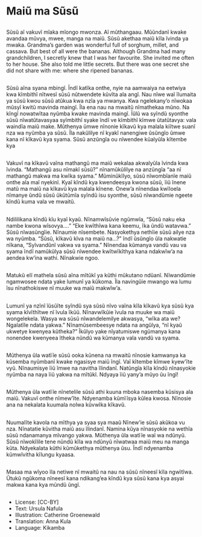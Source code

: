 # Maiũ ma Sũsũ

##
Sũsũ aĩ vakuvĩ mĩaka mĩongo
mwonza. Aĩ mũthangaau. Mũũndanĩ
kwake avandaa mũvya, mwee,
manga na maiũ. Sũsũ akethaa maiũ
kĩla ĩvinda ya mwaka.
Grandma’s garden was wonderful full of sorghum, millet, and cassava.
But best of all were the bananas.
Although Grandma had many
grandchildren, I secretly knew that I
was her favourite. She invited me
often to her house. She also told me
little secrets. But there was one
secret she did not share with me:
where she ripened bananas.


##
Sũsũ aĩna syana mbingĩ. Ĩndĩ katĩka
onthe, nyie na aamwaiya na
eetwiya kwa kĩmbithĩ nĩtwesĩ sũsũ
nũtwendete kũvĩta ala angĩ.
Nau nĩwe waĩ ĩlumaita ya sũsũ kwou
sũsũ atũkua kwa nzĩa ya mwanya.
Kwa ngelekany’o nĩwokaa mũsyĩ
kwitũ mavinda maingĩ. Ĩla ena nau
na mwaitũ nĩmathekaa mũno. Na
kĩngĩ nowatwĩtaa nyũmba kwake
mavinda maingĩ. Ĩũlũ wa syĩndũ
syonthe sũsũ nĩwatũtavasyaa
syĩmbithĩ syake ĩndĩ ve kĩmbithĩ
kĩmwe ũtatũtavya: vala waindĩa
maiũ make.
Mũthenya ũmwe nĩnonie kĩkavũ kya
malala kiĩtwe suanĩ nza wa nyũmba
ya sũsũ. Ĩla nakũlilye nĩ kyakĩ
nanengiwe ũsũngĩo ũmwe kana nĩ
kĩkavũ kya syama. Sũsũ anzũngĩa
ou nĩwendee kũalyũla kĩtembe kya


##
Vakuvĩ na kĩkavũ vaĩna mathangũ
ma maiũ wekalaa akwalyũla ĩvinda
kwa ĩvinda. “Mathangũ asu nĩmakĩ
sũsũ?” nĩnamũkũlilye na anzũngĩa
“aa nĩ mathangũ makwa ma kwĩka
syama.” Mũminũkĩlyo, sũsũ
nĩwombĩanĩe maiũ onthe ala maĩ
nyekinĩ.
Kyaĩ kĩndũ kya kwendeesya kwona
sũsũ, ĩiũ ĩnene matũ ma maiũ na
kĩkavũ kya malala kĩnene. Onew’a
nĩnendaa kwĩloela nĩmanye ũndũ
sũsũ ũkũtũmĩa syĩndũ isu syonthe,
sũsũ nĩwandũmie ngeete kĩndũ
kuma vala ve mwaitũ.


##
Ndililikana kĩndũ kĩu kyaĩ kyaũ.
Nĩnamwĩsũvie ngũmwĩa, “Sũsũ naku
eka nambe kwona wĩsovya….” “Eke
kwĩthĩwa kana keemu, ĩka ũndũ
watavwa.” Sũsũ nĩwasũngĩie.
Nĩnaumie nĩsembete.
Nasyokethya nethĩie sũsũ ailye nza
wa nyũmba. “Sũsũ, kĩkavũ kĩva na
maiũ na…?” ĩndĩ ũsũngĩo ũla
nakwatie nĩkana, “Syĩvandũnĩ
vakwa va syama.” Nĩnendaa
kũmanya vandũ vau va syama ĩndĩ
namũkũlya sũsũ nĩwendee
kwĩtwĩkĩthya kana ndakwĩw’a na
aendea kw’ina wathi. Nĩnakwie
ngoo.


##
Matukũ elĩ mathela sũsũ aĩna mĩtũkĩ
ya kũthi mũkutano ndũanĩ.
Nĩwandũmie ngamwosee ndata
yake lumunĩ ya kũkoma. Ĩla
navingũie mwango wa lumu ĩsu
nĩnathokiswe nĩ muuke wa maiũ
makwĩw’a.


##
Lumunĩ ya nzĩnĩ ĩũsũĩte syĩndũ sya
sũsũ nĩvo vaĩna kĩla kĩkavũ kya sũsũ
kya syama kĩvĩthĩtwe nĩ ĩvula ĩkũũ.
Nĩnavwĩkũie ĩvula na muuke wa
maiũ wongelekela. Wasya wa sũsũ
nĩwandelemilye akwasya, “wĩka ata
we? Ngalatĩle ndata yakwa.”
Nĩnamũsembeesye ndata na
angũlya, “nĩ kyaũ ukwetye kwenyea
kũtheka?” Ĩkũlyo yake nĩyatumiswe
ngũmanya kana nonendee
kwenyeea ĩtheka nũndũ wa
kũmanya vala vandũ va syama.


##
Mũthenya ũla watĩĩe sũsũ ooka
kũnena na mwaitũ nĩnosie
kamwanya ka kũsemba nyũmbanĩ
kwake ngasisye maiũ ĩngĩ. Vaĩ
kĩtembe kĩmwe kyew'ĩte vyũ.
Nĩnaumisye ĩiũ ĩmwe na navitha
ĩlindanĩ. Natũngĩa kĩla kĩndũ
nĩnasyokie nyũmba na naya ĩiũ
yakwa na mĩtũkĩ. Ndyaya ĩiũ yany’a
mũyo ũu ĩngĩ!


##
Mũthenya ũla watĩĩe nĩnetelile sũsũ
athi kuuna mboka nasemba kũsisya
ala maiũ. Vakuvĩ onthe nĩmew’ĩte.
Ndyenamba kũmĩĩsya kũlea kwosa.
Nĩnosie ana na nekalata kuumala
nolwa kũvwĩka kĩkavũ.


##
Nuumalĩte kavola na mĩthya ya
syaa sya maaũ Nĩnew’ie sũsũ
akũkoa vu nza. Nĩnatatie kũvitha
maiũ asu ĩlindanĩ. Namina kũya
nĩnasyokie na wethĩa sũsũ
ndanamanya mĩvango yakwa.
Mũthenya ũla watĩĩe waĩ wa
ndũnyũ. Sũsũ nĩwokĩlile tene nũndũ
kĩla wa ndũnyũ nĩwatwaa maiũ meu
na manga kũta. Ndyekalata kũthi
kũmũkethya mũthenya ũsu. Ĩndĩ
ndyenamba kũmwĩvitha kĩlungu
kyaasa.


##
Masaa ma wĩyoo ĩla netiwe nĩ
mwaitũ na nau na sũsũ nĩneesĩ kĩla
ngwĩtĩwa. Ũtukũ ngũkoma nĩneesĩ
kana ndikang’ea kĩndũ kya sũsũ
kana kya asyai makwa kana kya
mũndũ ũngĩ.


##
* License: [CC-BY]
* Text: Ursula Nafula
* Illustration: Catherine Groenewald
* Translation: Anna Kula
* Language: Kikamba
